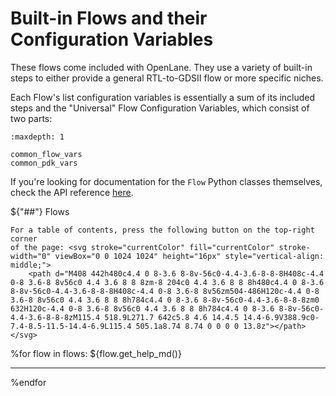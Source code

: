 # Built-in Flows and their Configuration Variables
These flows come included with OpenLane. They use a variety of built-in steps to
either provide a general RTL-to-GDSII flow or more specific niches.

Each Flow's list configuration variables is essentially a sum of its included
steps and the "Universal" Flow Configuration Variables, which consist of two
parts:

```{toctree}
:maxdepth: 1

common_flow_vars
common_pdk_vars
```

If you're looking for documentation for the `Flow` Python classes themselves,
check the API reference [here](./api/flows/index).

${"##"} Flows

```{tip}
For a table of contents, press the following button on the top-right corner
of the page: <svg stroke="currentColor" fill="currentColor" stroke-width="0" viewBox="0 0 1024 1024" height="16px" style="vertical-align: middle;">
    <path d="M408 442h480c4.4 0 8-3.6 8-8v-56c0-4.4-3.6-8-8-8H408c-4.4 0-8 3.6-8 8v56c0 4.4 3.6 8 8 8zm-8 204c0 4.4 3.6 8 8 8h480c4.4 0 8-3.6 8-8v-56c0-4.4-3.6-8-8-8H408c-4.4 0-8 3.6-8 8v56zm504-486H120c-4.4 0-8 3.6-8 8v56c0 4.4 3.6 8 8 8h784c4.4 0 8-3.6 8-8v-56c0-4.4-3.6-8-8-8zm0 632H120c-4.4 0-8 3.6-8 8v56c0 4.4 3.6 8 8 8h784c4.4 0 8-3.6 8-8v-56c0-4.4-3.6-8-8-8zM115.4 518.9L271.7 642c5.8 4.6 14.4.5 14.4-6.9V388.9c0-7.4-8.5-11.5-14.4-6.9L115.4 505.1a8.74 8.74 0 0 0 0 13.8z"></path>
</svg>
```

%for flow in flows:
${flow.get_help_md()}
<hr />

%endfor